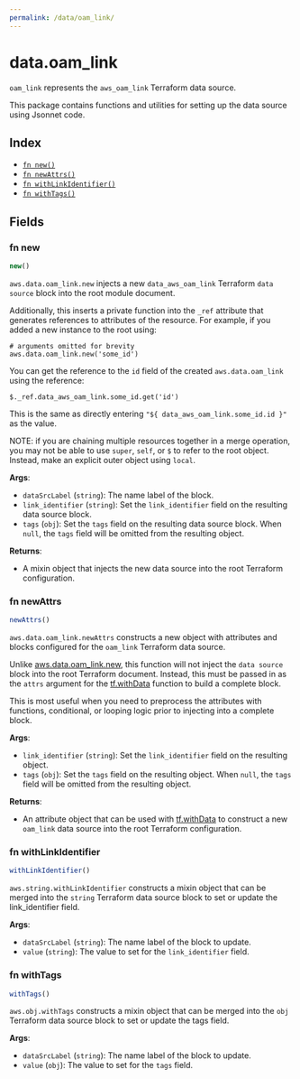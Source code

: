 ```yaml
---
permalink: /data/oam_link/
---
```


# data.oam_link

`oam_link` represents the `aws_oam_link` Terraform data source.



This package contains functions and utilities for setting up the data source using Jsonnet code.


## Index

* [`fn new()`](#fn-new)
* [`fn newAttrs()`](#fn-newattrs)
* [`fn withLinkIdentifier()`](#fn-withlinkidentifier)
* [`fn withTags()`](#fn-withtags)

## Fields

### fn new

```ts
new()
```


`aws.data.oam_link.new` injects a new `data_aws_oam_link` Terraform `data source`
block into the root module document.

Additionally, this inserts a private function into the `_ref` attribute that generates references to attributes of the
resource. For example, if you added a new instance to the root using:

    # arguments omitted for brevity
    aws.data.oam_link.new('some_id')

You can get the reference to the `id` field of the created `aws.data.oam_link` using the reference:

    $._ref.data_aws_oam_link.some_id.get('id')

This is the same as directly entering `"${ data_aws_oam_link.some_id.id }"` as the value.

NOTE: if you are chaining multiple resources together in a merge operation, you may not be able to use `super`, `self`,
or `$` to refer to the root object. Instead, make an explicit outer object using `local`.

**Args**:
  - `dataSrcLabel` (`string`): The name label of the block.
  - `link_identifier` (`string`): Set the `link_identifier` field on the resulting data source block.
  - `tags` (`obj`): Set the `tags` field on the resulting data source block. When `null`, the `tags` field will be omitted from the resulting object.

**Returns**:
- A mixin object that injects the new data source into the root Terraform configuration.


### fn newAttrs

```ts
newAttrs()
```


`aws.data.oam_link.newAttrs` constructs a new object with attributes and blocks configured for the `oam_link`
Terraform data source.

Unlike [aws.data.oam_link.new](#fn-new), this function will not inject the `data source`
block into the root Terraform document. Instead, this must be passed in as the `attrs` argument for the
[tf.withData](https://github.com/tf-libsonnet/core/tree/main/docs#fn-withdata) function to build a complete block.

This is most useful when you need to preprocess the attributes with functions, conditional, or looping logic prior to
injecting into a complete block.

**Args**:
  - `link_identifier` (`string`): Set the `link_identifier` field on the resulting object.
  - `tags` (`obj`): Set the `tags` field on the resulting object. When `null`, the `tags` field will be omitted from the resulting object.

**Returns**:
  - An attribute object that can be used with [tf.withData](https://github.com/tf-libsonnet/core/tree/main/docs#fn-withdata) to construct a new `oam_link` data source into the root Terraform configuration.


### fn withLinkIdentifier

```ts
withLinkIdentifier()
```

`aws.string.withLinkIdentifier` constructs a mixin object that can be merged into the `string`
Terraform data source block to set or update the link_identifier field.



**Args**:
  - `dataSrcLabel` (`string`): The name label of the block to update.
  - `value` (`string`): The value to set for the `link_identifier` field.


### fn withTags

```ts
withTags()
```

`aws.obj.withTags` constructs a mixin object that can be merged into the `obj`
Terraform data source block to set or update the tags field.



**Args**:
  - `dataSrcLabel` (`string`): The name label of the block to update.
  - `value` (`obj`): The value to set for the `tags` field.

